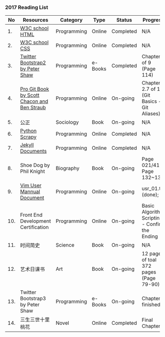 ### 2017 Reading List
No | Resources | Category | Type | Status | Progress
--- | --- | --- | --- | --- | ---
1. | [W3C school HTML](http://www.w3school.com.cn/html/index.asp) | Programming | Online | Completed | N/A
2. | [W3C school CSS](http://www.w3school.com.cn/css/index.asp) | Programming | Online | Completed | N/A
3. | [Twitter Bootstrap2 by Peter Shaw](https://github.com/GeekrHub/Reading-List/blob/master/ABC2.pdf) | Programming | e-Books | Completed | Chapter 9 of 9 (Page 114)
4. | [Pro Git Book by Scott Chacon and Ben Straub](https://git-scm.com/book/en/v2) | Programming | Online | On-going | Chapter 2.7 of 10 (Git Basics - Git Aliases)
5. | 公正 | Sociology | Book | On-going | N/A
6. | [Python Scrapy](https://doc.scrapy.org/en/1.3/) | Programming | Online | Completed | N/A
7. | [Jekyll Documents](http://jekyll.com.cn/docs/home/) | Programming | Online | Completed | N/A
8. | Shoe Dog by Phil Knight | Biography | Book | On-going | Page 021/416 Page 132~136
9. | [Vim User Mannual Document](http://vimhelp.appspot.com/usr_toc.txt.html) | Programming | Online | On-going | usr_01.txt (done); 
10. | Front End Development Certification | Programming | Online | On-going | Basic Algorithm Scripting - Confirm the Ending
11. | 时间简史 | Science | Book | On-going | N/A
12. | 艺术日课书 | Art | Book | On-going | 12 pages of toal 372 pages (Page 79-90)
13. | Twitter Bootstrap3 by Peter Shaw | Programming | e-Books | On-going | Chapter 1 finished
14. | 三生三世十里桃花 | Novel | Online | Completed | Final Chapter

